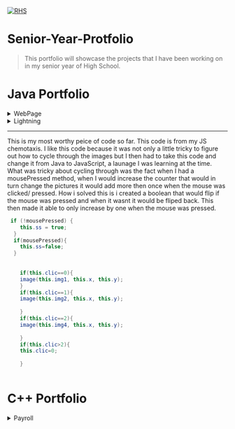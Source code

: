
<a href="http://public.district196.org/rhs/"><img src="http://public.district196.org/rhs/imagesmain/crest150_trans.png" title="Rosemount High School" alt="RHS"></a>





# Senior-Year-Protfolio

> This portfolio will showcase the projects that I have been working on in my senior year of High School.


# Java Portfolio


<details>
<summary>WebPage</summary> 
<br>(https://kantab.github.io/testWeb/)
This project was desgined to give an introduction to HTML and JS. This was the first web page I made. 
The hardest part was understanding a new launage.
 </br>
</details>
<details>
<summary>Lightning</summary>
 <br>
  ```Java
  int startx=150;
  int starty=200;
  int endx=50;
  int endy=150;
  int cl1=232;
  int cl2=171;
  int cl3=18;
void setup()
{
    size(400,280);
    strokeWeight(5);
    background(255);
  
  
}
void draw()
{
  background(255);
  fill(96, 72, 12);
  stroke(0);
  rect(75, 200, 75, 5);
  rect(285, 170, 16, 20);
  fill(cl1, cl2, cl3);
  stroke(0);
  ellipse(295, 224, 90, 75);
  ellipse(295, 224, 75, 75);
  ellipse(295, 224, 35, 75);
  fill(0);
  stroke(0);
  triangle(70, 148, 60, 260, 111, 260);
  fill(8, 84, 34);
  stroke(0);
  ellipse(75, 144, 72, 72);
  fill(0);
  triangle(70, 38, 50, 120, 101, 120);
  
  
  fill((int)(Math.random()*256)+10,(int)(Math.random()*256)+10,(int)(Math.random()*256)+10);
  stroke((int)(Math.random()*256),(int)(Math.random()*256),(int)(Math.random()*256));
  
  while(endx<300){
    endx=startx+(int)(Math.random()*5);
    endy=starty+(int)(Math.random()*2);
    
    line(startx,starty,endx,endy);
    startx=endx;
    starty=endy;
  }
 // for(int i=0; i<=300; i++){
  //startx=0;
  //starty=150;
  //endx=50;
  //endy=150;
  //}
  
}
void mousePressed()
{
  
  startx=150;
  starty=200;
  endx=0;
  endy=50;
  cl1=(int)(Math.random()*256);
  cl2=(int)(Math.random()*256);
  cl3=(int)(Math.random()*256);
  

}
```
</br>
<br>(https://kantab.github.io/lightning2/)
This project was desgined to practice using Math.random. The hardest part for the project was figuring out the layout of where the lighting starts and ends.
 </br>
</details>
<details>
<summary>Dice</summary>
<br>(https://kantab.github.io/dice3/)
The project goal was to display dice on the screen and out put their sum. This was my favorite project beacuse I was able to put my own creative spin on it. I displayed the dice as a game where you would win if your sum of 3 dice was 3, or if all 3 numbers were the same.
 </br>
</details>
<details>
<summary>Chemotaxis JS</summary>
<br>( https://kantab.github.io/chemotaxis4/)
The project was desgined to learn a bit more with arrylist. The hardest part of this project was once I was complete I converted the code into JavaScript. This was the first time I had worked with JavaScript. 
 </br>
</details>
<details>
<summary>Starfeilds</summary>

 ```Java
 Particle [] p = new Particle[100];
Particle [] p2 = new Particle[100];
Particle [] p3 = new Particle[100];
void setup(){
size(800,600);
for(int i =0; i<p.length; i++){
 p[i]= new NormalParticle();
 p2[i]= new oddBallParticle();
 p3[i]= new jumpoParticle();
}
for(int j =0; j<p2.length; j++){
//p2[j]= new oddBallParticle();
}
  
}
void draw(){
  
  
  noStroke();
  fill( 2, 0, 0, 5);
  rect(0, 0, width, height,50);
  for(int i=0; i<p.length; i++){
    p[i].move();
    p[i].show();
    p2[i].move();
    p2[i].show();
    p3[i].move();
    p3[i].show();
  }
}

interface Particle{
  void show();
  void move();
  
}
////////////////////////////////////////////////////////
class NormalParticle implements Particle {
  double x, y, speed, angle;

  public NormalParticle() {
    x=width/2-100;
    y=height/2-100;
    speed=5;
    angle=0.25;
  }
  void move() {
    /* if(angle>0.025){
     angle-=0.05;
     }
     else {
     angle+=0.05;
     }
     */
    if (angle>0) {
      angle+=0.05;
    }
    x+=Math.cos(angle)*speed;
    y+=Math.sin(angle)*speed;
    angle+=0.025;
  }
  void show() {
    fill(0, 255, 200);
    //fill((int)((Math.random()*200)+150), (int)((Math.random()*200)+150), (int)((Math.random()*200)+150));
    ellipse((int)x, (int)y, 20, 20);
  }
}
//////////////////////////////////////////////////////////
class jumpoParticle implements Particle {
  double x, y, speed, angle;

  public jumpoParticle() {
    x=width/2+100;
    y=height/2-100;
    speed=5;
    angle=0.25;
  }
  void move() {
    x+=Math.cos(angle)*speed;
    y+=Math.sin(angle)*speed;
    angle+=0.025;
    
  }
  void show() {
    fill((int)((Math.random()*200)+150), (int)((Math.random()*200)+150), (int)((Math.random()*200)+150));
    ellipse((int)x, (int)y, 80, 30);
    
    ellipse((int)x, (int)y-10, 40, 40);
  }
}
/////////////////////////////////////////////
class oddBallParticle implements Particle {
  double x, y, speed, angle;

  public oddBallParticle() {
    x=width/2;
    y=height/2;
    speed=Math.random()*5;
    angle=Math.random()*Math.PI*8;
  }
  void move() {
    x+=Math.cos(angle)*speed;
    y+=Math.sin(angle)*speed;
    angle+=0.025;
    if (x>500) {
      x=100;
      speed*=-1;
    }
    if (y>500) {
      y=300;
      
      speed*=-1;
    }
  }
  void show() {
    fill((int)((Math.random()*200)+150), (int)((Math.random()*200)+150), (int)((Math.random()*200)+150));
    ellipse((int)x, (int)y, 20, 20);
  }
}
//////////////////////////////////////////////////
 
 ```
 <br>
This project was by far the hardest for me to understand. I had a hard time understaning how the objects were to be displayed on the screen and the angle in which they moved. I had to partner up with other class mates so they could show me how it worked.
 </br>
</details>

***

 This is my most worthy peice of code so far. This code is from my JS chemotaxis. I like this code because it was not only a little tricky to figure out how to cycle through the images but I then had to take this code and change it from Java to JavaScript, a launage I was learning at the time. What was tricky about cycling through was the fact when I had a mousePressed method, when I would increase the counter that would in turn change the pictures it would add more then once when the mouse was clicked/ pressed. How i solved this is i created a boolean that would flip if the mouse was pressed and when it wasnt it would be fliped back. This then made it able to only increase by one when the mouse was pressed. 
```Java
 if (!mousePressed) {
    this.ss = true;
  }
  if(mousePressed){
    this.ss=false;
  }
  
    
    if(this.clic==0){
    image(this.img1, this.x, this.y);
    }
    if(this.clic==1){
    image(this.img2, this.x, this.y);
    
    }
    if(this.clic==2){
    image(this.img4, this.x, this.y);
    
    }
    if(this.clic>2){
    this.clic=0;
    
    }
    

```
# C++ Portfolio

<details>
<summary>Payroll</summary> 
<br>(https://kantab.github.io/testWeb/)
This project was one that I worked on in my introduction to C++ class I took at Inver Hills Community College. This project was desgined to teach us how to use things such as setprecision, switchs, try/ catch statements, interfaces, user inputs, and a lot of the key foundations to help learn and understand C++. We made a few difernt variations of this project and this is the final one.
 </br>
</details>


